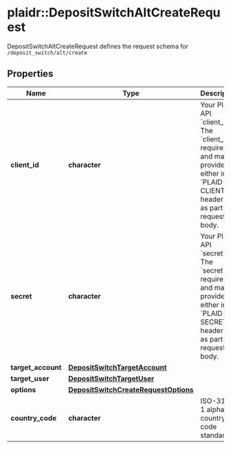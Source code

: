 # plaidr::DepositSwitchAltCreateRequest

DepositSwitchAltCreateRequest defines the request schema for `/deposit_switch/alt/create`

## Properties
Name | Type | Description | Notes
------------ | ------------- | ------------- | -------------
**client_id** | **character** | Your Plaid API &#x60;client_id&#x60;. The &#x60;client_id&#x60; is required and may be provided either in the &#x60;PLAID-CLIENT-ID&#x60; header or as part of a request body. | [optional] 
**secret** | **character** | Your Plaid API &#x60;secret&#x60;. The &#x60;secret&#x60; is required and may be provided either in the &#x60;PLAID-SECRET&#x60; header or as part of a request body. | [optional] 
**target_account** | [**DepositSwitchTargetAccount**](DepositSwitchTargetAccount.md) |  | 
**target_user** | [**DepositSwitchTargetUser**](DepositSwitchTargetUser.md) |  | 
**options** | [**DepositSwitchCreateRequestOptions**](DepositSwitchCreateRequestOptions.md) |  | [optional] 
**country_code** | **character** | ISO-3166-1 alpha-2 country code standard. | [optional] 


